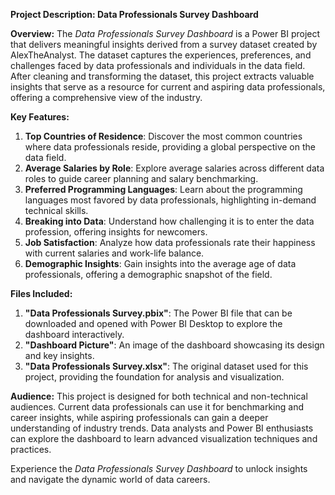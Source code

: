 **Project Description: Data Professionals Survey Dashboard**

**Overview:**
The *Data Professionals Survey Dashboard* is a Power BI project that delivers meaningful insights derived from a survey dataset created by AlexTheAnalyst. The dataset captures the experiences, preferences, and challenges faced by data professionals and individuals in the data field. After cleaning and transforming the dataset, this project extracts valuable insights that serve as a resource for current and aspiring data professionals, offering a comprehensive view of the industry.

**Key Features:**
1. **Top Countries of Residence**: Discover the most common countries where data professionals reside, providing a global perspective on the data field.
2. **Average Salaries by Role**: Explore average salaries across different data roles to guide career planning and salary benchmarking.
3. **Preferred Programming Languages**: Learn about the programming languages most favored by data professionals, highlighting in-demand technical skills.
4. **Breaking into Data**: Understand how challenging it is to enter the data profession, offering insights for newcomers.
5. **Job Satisfaction**: Analyze how data professionals rate their happiness with current salaries and work-life balance.
6. **Demographic Insights**: Gain insights into the average age of data professionals, offering a demographic snapshot of the field.

**Files Included:**
1. **"Data Professionals Survey.pbix"**: The Power BI file that can be downloaded and opened with Power BI Desktop to explore the dashboard interactively.
2. **"Dashboard Picture"**: An image of the dashboard showcasing its design and key insights.
3. **"Data Professionals Survey.xlsx"**: The original dataset used for this project, providing the foundation for analysis and visualization.

**Audience:**
This project is designed for both technical and non-technical audiences. Current data professionals can use it for benchmarking and career insights, while aspiring professionals can gain a deeper understanding of industry trends. Data analysts and Power BI enthusiasts can explore the dashboard to learn advanced visualization techniques and practices.

Experience the *Data Professionals Survey Dashboard* to unlock insights and navigate the dynamic world of data careers.

